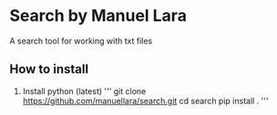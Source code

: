 # Search by Manuel Lara

A search tool for working with txt files

## How to install
1. Install python (latest)
'''
git clone https://github.com/manuellara/search.git
cd search
pip install .
'''

